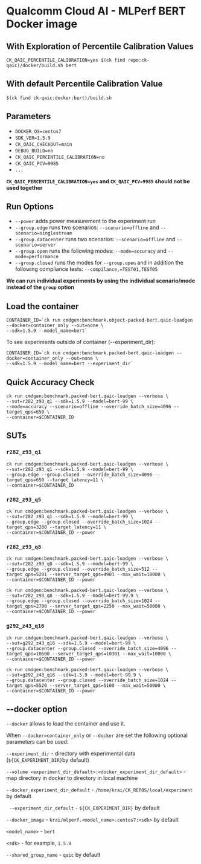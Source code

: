 # Qualcomm Cloud AI - MLPerf BERT Docker image
## With Exploration of Percentile Calibration Values
```
CK_QAIC_PERCENTILE_CALIBRATION=yes $(ck find repo:ck-qaic)/docker/build.sh bert
```
## With default Percentile Calibration Value
```
$(ck find ck-qaic:docker:bert)/build.sh
```

## Parameters

- `DOCKER_OS=centos7`
- `SDK_VER=1.5.9`
- `CK_QAIC_CHECKOUT=main`
- `DEBUG_BUILD=no`
- `CK_QAIC_PERCENTILE_CALIBRATION=no`
- `CK_QAIC_PCV=9985`
- `...`

**`CK_QAIC_PERCENTILE_CALIBRATION=yes` and `CK_QAIC_PCV=9985` should not be used together**

## Run Options

* `--power` adds power measurement to the experiment run
* `--group.edge` runs two scenarios: `--scenario=offline` and `--scenario=singlestream`
* `--group.datacenter` runs two scenarios: `--scenario=offline` and `--scenario=server`
* `--group.open` runs the following modes: `--mode=accuracy` and `--mode=performance`
* `--group.closed` runs the modes for `--group.open` and in addition the following compliance tests: `--compilance,=TEST01,TEST05`

**We can run individual experiments by using the individual scenario/mode instead of the `group` option**


## Load the container
```
CONTAINER_ID=`ck run cmdgen:benchmark.object-packed-bert.qaic-loadgen --docker=container_only --out=none \ 
--sdk=1.5.9 --model_name=bert`
```
To see experiments outside of container (--experiment_dir):

```
CONTAINER_ID=`ck run cmdgen:benchmark.packed-bert.qaic-loadgen --docker=container_only --out=none \ 
--sdk=1.5.9 --model_name=bert --experiment_dir`
```

## Quick Accuracy Check

```
ck run cmdgen:benchmark.packed-bert.qaic-loadgen --verbose \
--sut=r282_z93_q1 --sdk=1.5.9 --model=bert-99 \
--mode=accuracy --scenario=offline --override_batch_size=4096 --target_qps=650 \
--container=$CONTAINER_ID
```

## SUTs

### `r282_z93_q1`

```
ck run cmdgen:benchmark.packed-bert.qaic-loadgen --verbose \
--sut=r282_z93_q1 --sdk=1.5.9 --model=bert-99 \
--group.edge --group.closed --override_batch_size=4096 --target_qps=650 --target_latency=11 \
--container=$CONTAINER_ID
```

### `r282_z93_q5`

```
ck run cmdgen:benchmark.packed-bert.qaic-loadgen --verbose \
--sut=r282_z93_q1 --sdk=1.5.9 --model=bert-99 \
--group.edge --group.closed --override_batch_size=1024 --target_qps=3200 --target_latency=11 \
--container=$CONTAINER_ID --power
```

### `r282_z93_q8`


```
ck run cmdgen:benchmark.packed-bert.qaic-loadgen --verbose \
--sut=r282_z93_q8 --sdk=1.5.9 --model=bert-99 \
--group.edge --group.closed --override_batch_size=512 --target_qps=5201 --server_target_qps=4901 --max_wait=10000 \
--container=$CONTAINER_ID --power
```

```
ck run cmdgen:benchmark.packed-bert.qaic-loadgen --verbose \
--sut=r282_z93_q8 --sdk=1.5.9 --model=bert-99.9 \
--group.edge --group.closed --override_batch_size=1024 --target_qps=2700 --server_target_qps=2250 --max_wait=50000 \
--container=$CONTAINER_ID --power
```

### `g292_z43_q16`

```
ck run cmdgen:benchmark.packed-bert.qaic-loadgen --verbose \
--sut=g292_z43_q16 --sdk=1.5.9 --model=bert-99 \
--group.datacenter --group.closed --override_batch_size=4096 --target_qps=10600 --server_target_qps=10301 --max_wait=10000 \
--container=$CONTAINER_ID --power
```

```
ck run cmdgen:benchmark.packed-bert.qaic-loadgen --verbose \
--sut=g292_z43_q16 --sdk=1.5.9 --model=bert-99.9 \
--group.datacenter --group.closed --override_batch_size=1024 --target_qps=5520 --server_target_qps=5100 --max_wait=50000 \
--container=$CONTAINER_ID --power
```

## --docker option

`--docker` allows to load the container and use it. 

When `--docker=container_only` or `--docker` are set the following optional parameters can be used:


`--experiment_dir` - directory with experimental data (`${CK_EXPERIMENT_DIR}`by default)

`--volume <experiment_dir_default>:<docker_experiment_dir_default>` - map directory in docker to directory in local machine

`--docker_experiment_dir_default`  - `/home/krai/CK_REPOS/local/experiment` by default

` --experiment_dir_default`  - `${CK_EXPERIMENT_DIR}` by default
 
`--docker_image`   - `krai/mlperf.<model_name>.centos7:<sdk>` by default

`<model_name>` - `bert`      

`<sdk>` - for example, `1.5.9`

`--shared_group_name` - `qaic` by default
